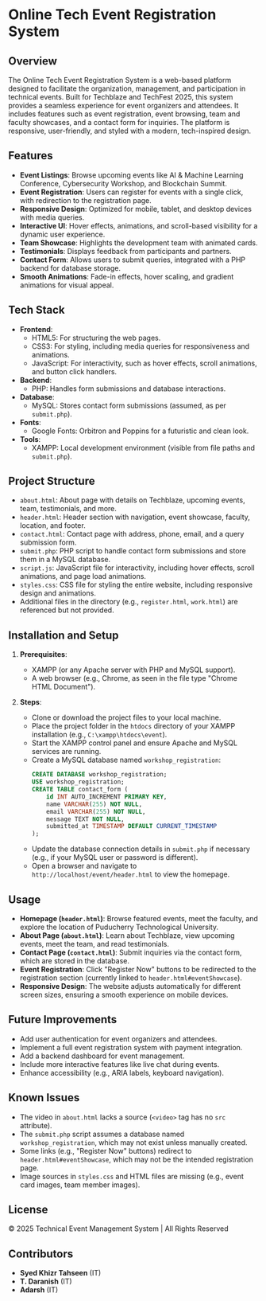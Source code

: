 # Online Tech Event Registration System

## Overview
The Online Tech Event Registration System is a web-based platform designed to facilitate the organization, management, and participation in technical events. Built for Techblaze and TechFest 2025, this system provides a seamless experience for event organizers and attendees. It includes features such as event registration, event browsing, team and faculty showcases, and a contact form for inquiries. The platform is responsive, user-friendly, and styled with a modern, tech-inspired design.

## Features
- **Event Listings**: Browse upcoming events like AI & Machine Learning Conference, Cybersecurity Workshop, and Blockchain Summit.
- **Event Registration**: Users can register for events with a single click, with redirection to the registration page.
- **Responsive Design**: Optimized for mobile, tablet, and desktop devices with media queries.
- **Interactive UI**: Hover effects, animations, and scroll-based visibility for a dynamic user experience.
- **Team Showcase**: Highlights the development team with animated cards.
- **Testimonials**: Displays feedback from participants and partners.
- **Contact Form**: Allows users to submit queries, integrated with a PHP backend for database storage.
- **Smooth Animations**: Fade-in effects, hover scaling, and gradient animations for visual appeal.

## Tech Stack
- **Frontend**:
  - HTML5: For structuring the web pages.
  - CSS3: For styling, including media queries for responsiveness and animations.
  - JavaScript: For interactivity, such as hover effects, scroll animations, and button click handlers.
- **Backend**:
  - PHP: Handles form submissions and database interactions.
- **Database**:
  - MySQL: Stores contact form submissions (assumed, as per `submit.php`).
- **Fonts**:
  - Google Fonts: Orbitron and Poppins for a futuristic and clean look.
- **Tools**:
  - XAMPP: Local development environment (visible from file paths and `submit.php`).

## Project Structure
- `about.html`: About page with details on Techblaze, upcoming events, team, testimonials, and more.
- `header.html`: Header section with navigation, event showcase, faculty, location, and footer.
- `contact.html`: Contact page with address, phone, email, and a query submission form.
- `submit.php`: PHP script to handle contact form submissions and store them in a MySQL database.
- `script.js`: JavaScript file for interactivity, including hover effects, scroll animations, and page load animations.
- `styles.css`: CSS file for styling the entire website, including responsive design and animations.
- Additional files in the directory (e.g., `register.html`, `work.html`) are referenced but not provided.

## Installation and Setup
1. **Prerequisites**:
   - XAMPP (or any Apache server with PHP and MySQL support).
   - A web browser (e.g., Chrome, as seen in the file type "Chrome HTML Document").

2. **Steps**:
   - Clone or download the project files to your local machine.
   - Place the project folder in the `htdocs` directory of your XAMPP installation (e.g., `C:\xampp\htdocs\event`).
   - Start the XAMPP control panel and ensure Apache and MySQL services are running.
   - Create a MySQL database named `workshop_registration`:
     ```sql
     CREATE DATABASE workshop_registration;
     USE workshop_registration;
     CREATE TABLE contact_form (
         id INT AUTO_INCREMENT PRIMARY KEY,
         name VARCHAR(255) NOT NULL,
         email VARCHAR(255) NOT NULL,
         message TEXT NOT NULL,
         submitted_at TIMESTAMP DEFAULT CURRENT_TIMESTAMP
     );
     ```
   - Update the database connection details in `submit.php` if necessary (e.g., if your MySQL user or password is different).
   - Open a browser and navigate to `http://localhost/event/header.html` to view the homepage.

## Usage
- **Homepage (`header.html`)**: Browse featured events, meet the faculty, and explore the location of Puducherry Technological University.
- **About Page (`about.html`)**: Learn about Techblaze, view upcoming events, meet the team, and read testimonials.
- **Contact Page (`contact.html`)**: Submit inquiries via the contact form, which are stored in the database.
- **Event Registration**: Click "Register Now" buttons to be redirected to the registration section (currently linked to `header.html#eventShowcase`).
- **Responsive Design**: The website adjusts automatically for different screen sizes, ensuring a smooth experience on mobile devices.


## Future Improvements
- Add user authentication for event organizers and attendees.
- Implement a full event registration system with payment integration.
- Add a backend dashboard for event management.
- Include more interactive features like live chat during events.
- Enhance accessibility (e.g., ARIA labels, keyboard navigation).

## Known Issues
- The video in `about.html` lacks a source (`<video>` tag has no `src` attribute).
- The `submit.php` script assumes a database named `workshop_registration`, which may not exist unless manually created.
- Some links (e.g., "Register Now" buttons) redirect to `header.html#eventShowcase`, which may not be the intended registration page.
- Image sources in `styles.css` and HTML files are missing (e.g., event card images, team member images).

## License
© 2025 Technical Event Management System | All Rights Reserved

## Contributors
- **Syed Khizr Tahseen** (IT)
- **T. Daranish** (IT)
- **Adarsh** (IT)
